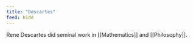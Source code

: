 ```yaml
---
title: "Descartes"
feed: hide
---
```


Rene Descartes did seminal work in [[Mathematics]] and [[Philosophy]]. 